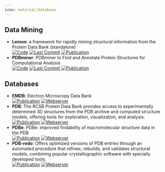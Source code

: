 ```yaml
---
icon: material/database
---
```



## **Data Mining**
- **Lemon**: a framework for rapidly mining structural information from the Protein Data Bank (standalone)  
		[![Code](https://img.shields.io/github/stars/chopralab/lemon?style=for-the-badge&logo=github)](https://github.com/chopralab/lemon) [![Last Commit](https://img.shields.io/github/last-commit/chopralab/lemon?style=for-the-badge&logo=github)](https://github.com/chopralab/lemon) [![Publication](https://img.shields.io/badge/Publication-Citations:3-blue?style=for-the-badge&logo=bookstack)](https://doi.org/10.1093/bioinformatics/btz178) 
- **PDBminer**: PDBminer to Find and Annotate Protein Structures for Computational Analysis  
		[![Code](https://img.shields.io/github/stars/ELELAB/PDBminer?style=for-the-badge&logo=github)](https://github.com/ELELAB/PDBminer) [![Last Commit](https://img.shields.io/github/last-commit/ELELAB/PDBminer?style=for-the-badge&logo=github)](https://github.com/ELELAB/PDBminer) [![Publication](https://img.shields.io/badge/Publication-Citations:0-blue?style=for-the-badge&logo=bookstack)](https://doi.org/10.1021/acs.jcim.3c00884.s001) 

## **Databases**
- **EMDB**: Electron Microscopy Data Bank  
	[![Publication](https://img.shields.io/badge/Publication-Citations:29-blue?style=for-the-badge&logo=bookstack)](https://doi.org/10.1093/nar/gkad1019) [![Webserver](https://img.shields.io/badge/Webserver-online-brightgreen?style=for-the-badge&logo=cachet&logoColor=65FF8F)](https://www.ebi.ac.uk/emdb/) 
- **PDB**: The RCSB Protein Data Bank provides access to experimentally determined 3D structures from the PDB archive and computed structure models, offering tools for exploration, visualization, and analysis.  
	[![Publication](https://img.shields.io/badge/Publication-Citations:30260-blue?style=for-the-badge&logo=bookstack)](https://doi.org/10.1093/nar/28.1.235) [![Webserver](https://img.shields.io/badge/Webserver-online-brightgreen?style=for-the-badge&logo=cachet&logoColor=65FF8F)](https://www.rcsb.org/) 
- **PDBe**: PDBe: improved findability of macromolecular structure data in the PDB  
	[![Publication](https://img.shields.io/badge/Publication-Citations:41-blue?style=for-the-badge&logo=bookstack)](https://doi.org/10.1093/nar/gkz990) [![Webserver](https://img.shields.io/badge/Webserver-online-brightgreen?style=for-the-badge&logo=cachet&logoColor=65FF8F)](https://www.ebi.ac.uk/pdbe) 
- **PDB-redo**: Offers optimized versions of PDB entries through an automated procedure that refines, rebuilds, and validates structural models, combining popular crystallographic software with specially developed tools.  
	[![Publication](https://img.shields.io/badge/Publication-Citations:194-blue?style=for-the-badge&logo=bookstack)](https://doi.org/10.1107/s0907444911054515) [![Webserver](https://img.shields.io/badge/Webserver-online-brightgreen?style=for-the-badge&logo=cachet&logoColor=65FF8F)](https://pdb-redo.eu/) 
